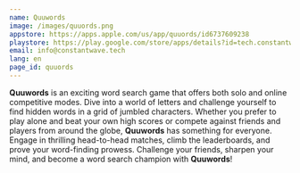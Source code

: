 ```yaml
---
name: Quuwords
image: /images/quuords.png
appstore: https://apps.apple.com/us/app/quuords/id6737609238
playstore: https://play.google.com/store/apps/details?id=tech.constantwave.quuords
email: info@constantwave.tech
lang: en
page_id: quuords
---
```

**Quuwords** is an exciting word search game that offers both solo and online competitive modes. Dive into a world of letters and challenge yourself to find hidden words in a grid of jumbled characters. Whether you prefer to play alone and beat your own high scores or compete against friends and players from around the globe, **Quuwords** has something for everyone. Engage in thrilling head-to-head matches, climb the leaderboards, and prove your word-finding prowess. Challenge your friends, sharpen your mind, and become a word search champion with **Quuwords**!
